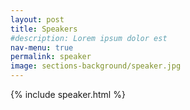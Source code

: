 ```yaml
---
layout: post
title: Speakers
#description: Lorem ipsum dolor est
nav-menu: true
permalink: speaker
image: sections-background/speaker.jpg
---
```



{% include speaker.html %}